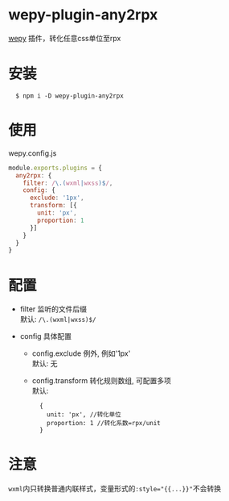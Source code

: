 # wepy-plugin-any2rpx

[wepy](https://github.com/Tencent/wepy) 插件，转化任意css单位至rpx

# 安装

```
  $ npm i -D wepy-plugin-any2rpx
```

# 使用

wepy.config.js
```javascript
module.exports.plugins = {
  any2rpx: {
    filter: /\.(wxml|wxss)$/,
    config: {
      exclude: '1px',
      transform: [{
        unit: 'px',
        proportion: 1
      }]
    }
  }
}
```

# 配置

* filter 监听的文件后缀<br>
  默认: `/\.(wxml|wxss)$/`

* config 具体配置<br>

  * config.exclude 例外, 例如'1px'<br>
    默认: 无

  * config.transform 转化规则数组, 可配置多项<br>
    默认:
    ```
      {
        unit: 'px', //转化单位
        proportion: 1 //转化系数=rpx/unit
      }
    ```


# 注意

`wxml`内只转换普通内联样式，变量形式的`:style="{{...}}"`不会转换